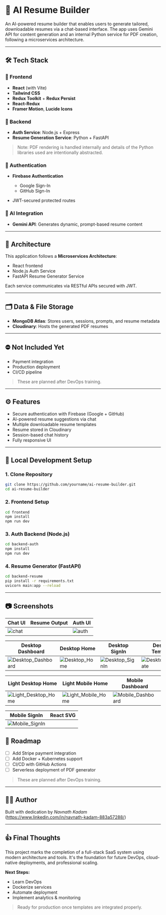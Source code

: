 # 🧠 AI Resume Builder

An AI-powered resume builder that enables users to generate tailored, downloadable resumes via a chat-based interface. The app uses Gemini API for content generation and an internal Python service for PDF creation, following a microservices architecture.

---

## 🛠️ Tech Stack

### 🔹 Frontend

- **React** (with Vite)
- **Tailwind CSS**
- **Redux Toolkit** + **Redux Persist**
- **React-Redux**
- **Framer Motion**, **Lucide Icons**

### 🔹 Backend

- **Auth Service**: Node.js + Express
- **Resume Generation Service**: Python + FastAPI

> Note: PDF rendering is handled internally and details of the Python libraries used are intentionally abstracted.

### 🔹 Authentication

- **Firebase Authentication**

  - Google Sign-In
  - GitHub Sign-In

- JWT-secured protected routes

### 🔹 AI Integration

- **Gemini API**: Generates dynamic, prompt-based resume content

---

## 🧱 Architecture

This application follows a **Microservices Architecture**:

- React frontend
- Node.js Auth Service
- FastAPI Resume Generator Service

Each service communicates via RESTful APIs secured with JWT.

---

## 🗂️ Data & File Storage

- **MongoDB Atlas**: Stores users, sessions, prompts, and resume metadata
- **Cloudinary**: Hosts the generated PDF resumes

---

## ⛔️ Not Included Yet

- Payment integration
- Production deployment
- CI/CD pipeline

> These are planned after DevOps training.

---

## ⚙️ Features

- Secure authentication with Firebase (Google + GitHub)
- AI-powered resume suggestions via chat
- Multiple downloadable resume templates
- Resume stored in Cloudinary
- Session-based chat history
- Fully responsive UI

---

## 🧪 Local Development Setup

### 1. Clone Repository

```bash
git clone https://github.com/yourname/ai-resume-builder.git
cd ai-resume-builder
```

### 2. Frontend Setup

```bash
cd frontend
npm install
npm run dev
```

### 3. Auth Backend (Node.js)

```bash
cd backend-auth
npm install
npm run dev
```

### 4. Resume Generator (FastAPI)

```bash
cd backend-resume
pip install -r requirements.txt
uvicorn main:app --reload
```

---

## 📷 Screenshots

| Chat UI                                                                                                   | Resume Output | Auth UI                                                                                                |
| --------------------------------------------------------------------------------------------------------- | ------------- | ------------------------------------------------------------------------------------------------------ |
| ![chat](https://github.com/ndk123-web/ai-resume-maker/raw/main/frontend/src/assets/Desktop_Dashboard.png) |               | ![auth](https://github.com/ndk123-web/ai-resume-maker/raw/main/frontend/src/assets/Desktop_SignIn.png) |

| Desktop Dashboard                                                                                                      | Desktop Home                                                                                                 | Desktop SignIn                                                                                                   | Desktop Template                                                                                                     |
| ---------------------------------------------------------------------------------------------------------------------- | ------------------------------------------------------------------------------------------------------------ | ---------------------------------------------------------------------------------------------------------------- | -------------------------------------------------------------------------------------------------------------------- |
| ![Desktop_Dashboard](https://github.com/ndk123-web/ai-resume-maker/raw/main/frontend/src/assets/Desktop_Dashboard.png) | ![Desktop_Home](https://github.com/ndk123-web/ai-resume-maker/raw/main/frontend/src/assets/Desktop_Home.png) | ![Desktop_SignIn](https://github.com/ndk123-web/ai-resume-maker/raw/main/frontend/src/assets/Desktop_SignIn.png) | ![Desktop_Template](https://github.com/ndk123-web/ai-resume-maker/raw/main/frontend/src/assets/Desktop_Template.png) |

| Light Desktop Home                                                                                                       | Light Mobile Home                                                                                                      | Mobile Dashboard                                                                                                     | Mobile Home                                                                                                |
| ------------------------------------------------------------------------------------------------------------------------ | ---------------------------------------------------------------------------------------------------------------------- | -------------------------------------------------------------------------------------------------------------------- | ---------------------------------------------------------------------------------------------------------- |
| ![Light_Desktop_Home](https://github.com/ndk123-web/ai-resume-maker/raw/main/frontend/src/assets/Light_Desktop_Home.png) | ![Light_Mobile_Home](https://github.com/ndk123-web/ai-resume-maker/raw/main/frontend/src/assets/Light_Mobile_Home.png) | ![Mobile_Dashboard](https://github.com/ndk123-web/ai-resume-maker/raw/main/frontend/src/assets/Mobile_Dashboard.png) | ![Mobile_Home](https://github.com/ndk123-web/ai-resume-maker/raw/main/frontend/src/assets/Mobile_Home.png) |

| Mobile SignIn                                                                                                  | React SVG |
| -------------------------------------------------------------------------------------------------------------- | --------- |
| ![Mobile_SignIn](https://github.com/ndk123-web/ai-resume-maker/raw/main/frontend/src/assets/Mobile_SignIn.png) |

## 📌 Roadmap

- [ ] Add Stripe payment integration
- [ ] Add Docker + Kubernetes support
- [ ] CI/CD with GitHub Actions
- [ ] Serverless deployment of PDF generator

> These are planned after DevOps training.

---

## 🙋‍♂️ Author

Built with dedication by _Navnath Kadam_ (https://www.linkedin.com/in/navnath-kadam-883a57288/)

---

## 👍 Final Thoughts

This project marks the completion of a full-stack SaaS system using modern architecture and tools. It's the foundation for future DevOps, cloud-native deployments, and professional scaling.

**Next Steps:**

- Learn DevOps
- Dockerize services
- Automate deployment
- Implement analytics & monitoring

> Ready for production once templates are integrated properly.
